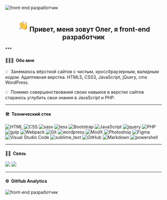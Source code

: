 ![front-end разработчик](https://github.com/TuMaN1122/TuMaN1122.github.io/blob/master/temp/images/header_readme_2.jpg?raw=true)

<h2 align="center"><img alt="Night Coding" src="./assets/Hand%20Wave.gif" width='40'/>Привет, меня зовут Олег, я front-end разработчик</h2>
<!-- ## Привет, меня зовут Олег, я front-end разработчик 👋 -->
***

#### 👨🏻‍💻 &nbsp;Обо мне

💡 &nbsp;Занемаюсь вёрсткой сайтов с чистым, кроссбраузерным, валидным кодом. Адаптивная верстка. HTML5, CSS3, JavaScript, jQuery, cms WordPress.

💡 &nbsp;Помимо совершенствования своих навыков в верстке сайтов стараюсь углубить свои знания в JavaScript и PHP.
***

#### 🛠 &nbsp;Технический стек
<!-- ![HTML](https://img.shields.io/badge/-HTML-05122A?style=flat&logo=HTML5)&nbsp;
![CSS](https://img.shields.io/badge/-CSS-05122A?style=flat&logo=CSS3&logoColor=1572B6)&nbsp;
![JavaScript](https://img.shields.io/badge/-JavaScript-05122A?style=flat&logo=javascript)&nbsp;
![PHP](https://img.shields.io/badge/-PHP-05122A?style=flat&logo=php)&nbsp;
![Git](https://img.shields.io/badge/-Git-05122A?style=flat&logo=git)&nbsp;
![Bootstrap](https://img.shields.io/badge/-Bootstrap-05122A?style=flat&logo=bootstrap&logoColor=563D7C)
![GitHub](https://img.shields.io/badge/-GitHub-05122A?style=flat&logo=github)&nbsp;
![Markdown](https://img.shields.io/badge/-Markdown-05122A?style=flat&logo=markdown)
![wordpress](https://img.shields.io/badge/Wordpress-05122A?style=flat&logo=wordpress)
![ModX](https://img.shields.io/badge/ModX-05122A?style=flat&logo=modx)
![Visual Studio Code](https://img.shields.io/badge/-Visual%20Studio%20Code-05122A?style=flat&logo=visual-studio-code&logoColor=007ACC)&nbsp;
![Photoshop](https://img.shields.io/badge/-Photoshop-05122A?style=flat&logo=adobe-photoshop)&nbsp;
![Figma](https://img.shields.io/badge/-Figma-05122A?style=flat&logo=figma)&nbsp; -->

![HTML](https://img.shields.io/badge/HTML5-E34F26?style=for-the-badge&logo=html5&logoColor=white)
![CSS](https://img.shields.io/badge/CSS3-1572B6?style=for-the-badge&logo=css3&logoColor=white)
![sass](https://img.shields.io/badge/Sass-CC6699?style=for-the-badge&logo=sass&logoColor=white)
![less](https://img.shields.io/badge/less-0078D4?style=for-the-badge&logo=less&logoColor=white)
![Bootstrap](https://img.shields.io/badge/Bootstrap-563D7C?style=for-the-badge&logo=bootstrap&logoColor=white)
![JavaScript](https://img.shields.io/badge/JavaScript-323330?style=for-the-badge&logo=javascript&logoColor=F7DF1E)
![jquery](https://img.shields.io/badge/jQuery-0769AD?style=for-the-badge&logo=jquery&logoColor=white)
![PHP](https://img.shields.io/badge/PHP-777BB4?style=for-the-badge&logo=php&logoColor=white)
![gulp](https://img.shields.io/badge/Gulp-CF4647?style=for-the-badge&logo=gulp&logoColor=white)
![Webpack](https://img.shields.io/badge/Webpack-8DD6F9?style=for-the-badge&logo=Webpack&logoColor=white)
![Git](https://img.shields.io/badge/GIT-E44C30?style=for-the-badge&logo=git&logoColor=white)
![wordpress](https://img.shields.io/badge/Wordpress-21759B?style=for-the-badge&logo=wordpress&logoColor=white)
![ModX](https://img.shields.io/badge/ModX-4EA94B?style=for-the-badge&logo=modx)
![Photoshop](https://img.shields.io/badge/-Photoshop-161637?style=for-the-badge&logo=adobe-photoshop)
![Figma](https://img.shields.io/badge/Figma-F24E1E?style=for-the-badge&logo=figma&logoColor=white)
![Visual Studio Code](https://img.shields.io/badge/Visual_Studio_Code-0078D4?style=for-the-badge&logo=visual%20studio%20code&logoColor=white)
![sublime_text](https://img.shields.io/badge/sublime_text-%23575757.svg?&style=for-the-badge&logo=sublime-text&logoColor=important)
![GitHub](https://img.shields.io/badge/GitHub-100000?style=for-the-badge&logo=github&logoColor=white)
![Markdown](https://img.shields.io/badge/Markdown-000000?style=for-the-badge&logo=markdown&logoColor=white)
![powershell](https://img.shields.io/badge/powershell-5391FE?style=for-the-badge&logo=powershell&logoColor=white)
***

#### 🤝🏻 &nbsp;Связь

<p>
<a href="mailto:olegtor11@gmail.com"><img src="https://img.shields.io/badge/Gmail-D14836?style=for-the-badge&logo=gmail&logoColor=white"/></a>
<a href="tg://resolve?domain=TuMaN1122"><img src="https://img.shields.io/badge/Telegram-A6A9AA?style=for-the-badge&logo=telegram&logoColor=white"/></a>
</p>

***

#### ⚙️ &nbsp;GitHub Analytics

![front-end разработчик](https://github-readme-stats.vercel.app/api/top-langs/?username=TuMaN1122&layout=compact&langs_count=8&theme=algolia)

<!--
**TuMaN1122/TuMaN1122** is a ✨ _special_ ✨ repository because its `README.md` (this file) appears on your GitHub profile.

Here are some ideas to get you started:

- 🔭 I’m currently working on ...
- 🌱 I’m currently learning ...
- 👯 I’m looking to collaborate on ...
- 🤔 I’m looking for help with ...
- 💬 Ask me about ...
- 📫 How to reach me: ...
- 😄 Pronouns: ...
- ⚡ Fun fact: ...
-->
